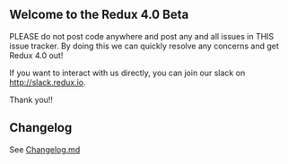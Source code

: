 ## Welcome to the Redux 4.0 Beta

PLEASE do not post code anywhere and post any and all issues in THIS issue tracker. By doing this we can quickly resolve any concerns and get Redux 4.0 out!

If you want to interact with us directly, you can join our slack on http://slack.redux.io.

Thank you!!

## Changelog ##

See [Changelog.md](https://github.com/reduxframework/redux-framework-4/blob/master/CHANGELOG.md)
